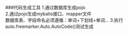 ###代码生成工具
1.通过数据库生成pojo<br/>
2.通过pojo生成mybatis接口、mapper文件<br/>
数据库表、字段命名必须遵循：单词+下划线+单词...
3.执行auto.freemarker.Auto.AutoCode()测试生成